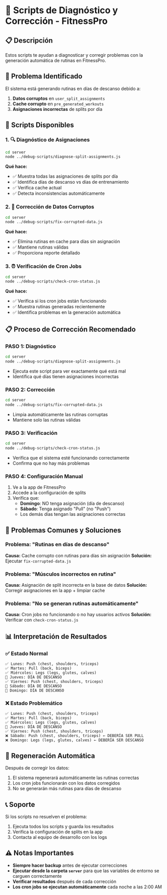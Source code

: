 # 🔧 Scripts de Diagnóstico y Corrección - FitnessPro

## 📋 Descripción

Estos scripts te ayudan a diagnosticar y corregir problemas con la generación automática de rutinas en FitnessPro.

## 🚨 Problema Identificado

El sistema está generando rutinas en días de descanso debido a:
1. **Datos corruptos** en `user_split_assignments`
2. **Cache corrupto** en `pre_generated_workouts`
3. **Asignaciones incorrectas** de splits por día

## 🔧 Scripts Disponibles

### 1. 🔍 Diagnóstico de Asignaciones
```bash
cd server
node ../debug-scripts/diagnose-split-assignments.js
```

**Qué hace:**
- ✅ Muestra todas las asignaciones de splits por día
- ✅ Identifica días de descanso vs días de entrenamiento
- ✅ Verifica cache actual
- ✅ Detecta inconsistencias automáticamente

### 2. 🔧 Corrección de Datos Corruptos
```bash
cd server
node ../debug-scripts/fix-corrupted-data.js
```

**Qué hace:**
- ✅ Elimina rutinas en cache para días sin asignación
- ✅ Mantiene rutinas válidas
- ✅ Proporciona reporte detallado

### 3. ⏰ Verificación de Cron Jobs
```bash
cd server
node ../debug-scripts/check-cron-status.js
```

**Qué hace:**
- ✅ Verifica si los cron jobs están funcionando
- ✅ Muestra rutinas generadas recientemente
- ✅ Identifica problemas en la generación automática

## 📋 Proceso de Corrección Recomendado

### PASO 1: Diagnóstico
```bash
cd server
node ../debug-scripts/diagnose-split-assignments.js
```
- Ejecuta este script para ver exactamente qué está mal
- Identifica qué días tienen asignaciones incorrectas

### PASO 2: Corrección
```bash
cd server
node ../debug-scripts/fix-corrupted-data.js
```
- Limpia automáticamente las rutinas corruptas
- Mantiene solo las rutinas válidas

### PASO 3: Verificación
```bash
cd server
node ../debug-scripts/check-cron-status.js
```
- Verifica que el sistema esté funcionando correctamente
- Confirma que no hay más problemas

### PASO 4: Configuración Manual
1. Ve a la app de FitnessPro
2. Accede a la configuración de splits
3. Verifica que:
   - **Domingo**: NO tenga asignación (día de descanso)
   - **Sábado**: Tenga asignado "Pull" (no "Push")
   - Los demás días tengan las asignaciones correctas

## 🚨 Problemas Comunes y Soluciones

### Problema: "Rutinas en días de descanso"
**Causa:** Cache corrupto con rutinas para días sin asignación
**Solución:** Ejecutar `fix-corrupted-data.js`

### Problema: "Músculos incorrectos en rutina"
**Causa:** Asignación de split incorrecta en la base de datos
**Solución:** Corregir asignaciones en la app + limpiar cache

### Problema: "No se generan rutinas automáticamente"
**Causa:** Cron jobs no funcionando o no hay usuarios activos
**Solución:** Verificar con `check-cron-status.js`

## 📊 Interpretación de Resultados

### ✅ Estado Normal
```
✅ Lunes: Push (chest, shoulders, triceps)
✅ Martes: Pull (back, biceps)
✅ Miércoles: Legs (legs, glutes, calves)
🛌 Jueves: DÍA DE DESCANSO
✅ Viernes: Push (chest, shoulders, triceps)
🛌 Sábado: DÍA DE DESCANSO
🛌 Domingo: DÍA DE DESCANSO
```

### ❌ Estado Problemático
```
✅ Lunes: Push (chest, shoulders, triceps)
✅ Martes: Pull (back, biceps)
✅ Miércoles: Legs (legs, glutes, calves)
🛌 Jueves: DÍA DE DESCANSO
✅ Viernes: Push (chest, shoulders, triceps)
❌ Sábado: Push (chest, shoulders, triceps) ← DEBERÍA SER PULL
❌ Domingo: Legs (legs, glutes, calves) ← DEBERÍA SER DESCANSO
```

## 🔄 Regeneración Automática

Después de corregir los datos:
1. El sistema regenerará automáticamente las rutinas correctas
2. Los cron jobs funcionarán con los datos corregidos
3. No se generarán más rutinas para días de descanso

## 📞 Soporte

Si los scripts no resuelven el problema:
1. Ejecuta todos los scripts y guarda los resultados
2. Verifica la configuración de splits en la app
3. Contacta al equipo de desarrollo con los logs

## ⚠️ Notas Importantes

- **Siempre hacer backup** antes de ejecutar correcciones
- **Ejecutar desde la carpeta `server`** para que las variables de entorno se carguen correctamente
- **Verificar resultados** después de cada corrección
- **Los cron jobs se ejecutan automáticamente** cada noche a las 2:00 AM
